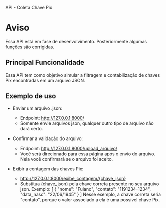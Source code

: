 
API - Coleta Chave Pix

# Aviso
Essa API está em fase de desenvolvimento. Posteriormente algumas funções são corrigidas.

## Principal Funcionalidade
Essa API tem como objetivo simular a filtragem e contabilização de chaves Pix encontradas em um arquivo JSON. 

## Exemplo de uso
- Enviar um arquivo .json:
    - Endpoint: http://127.0.0.1:8000/ 
    - Somente envie arquivos json, qualquer outro tipo de arquivo não dará certo.

- Confirmar a validação do arquivo:
    - Endpoint: http://127.0.0.1:8000/upload_arquivo/ 
    - Você será direcionado para essa página após o envio do arquivo. Nela você confirmará se o arquivo foi aceito.

- Exibir a contagem das chaves Pix:
    - http://127.0.0.1:8000/exibe_contagem/{chave_json}
    - Substitua {chave_json} pela chave correta presente no seu arquivo json. Exemplo:
[
    {
        "nome": "Fulano",
        "contato": "1191234-1234",
        "data_nasc": "22/06/1945"
    }
]
Nesse exemplo, a chave correta seria "contato", porque o valor associado a ela é uma possível chave Pix. 
